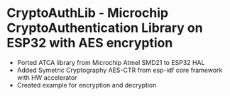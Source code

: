 # CryptoAuthLib - Microchip CryptoAuthentication Library on ESP32 with AES encryption

- Ported ATCA library from Microchip Atmel SMD21 to ESP32 HAL
- Added Symetric Cryptography AES-CTR from esp-idf core framework with HW accelerator
- Created example for encryption and decryption
